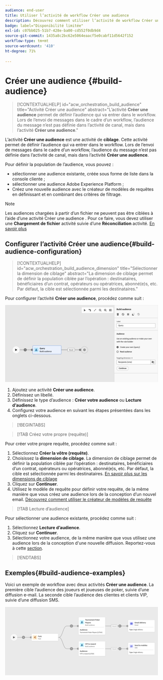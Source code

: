 ```yaml
---
audience: end-user
title: Utiliser l’activité de workflow Créer une audience
description: Découvrez comment utiliser l’activité de workflow Créer une audience.
badge: label="Disponibilité limitée"
exl-id: c07bb025-51b7-428e-ba00-cd552f0db9d4
source-git-commit: 1435a8c2bc62e5064eaacf5e0cabf11d5642f152
workflow-type: tm+mt
source-wordcount: '410'
ht-degree: 71%

---
```


# Créer une audience {#build-audience}

>[!CONTEXTUALHELP]
>id="acw_orchestration_build_audience"
>title="Activité Créer une audience"
>abstract="L’activité **Créer une audience** permet de définir l’audience qui va entrer dans le workflow. Lors de l’envoi de messages dans le cadre d’un workflow, l’audience du message n’est pas définie dans l’activité de canal, mais dans l’activité **Créer une audience**."

L’activité **Créer une audience** est une activité de **ciblage**. Cette activité permet de définir l’audience qui va entrer dans le workflow. Lors de l’envoi de messages dans le cadre d’un workflow, l’audience du message n’est pas définie dans l’activité de canal, mais dans l’activité **Créer une audience**.

Pour définir la population de l’audience, vous pouvez :

* sélectionner une audience existante, créée sous forme de liste dans la console cliente ;
* sélectionner une audience Adobe Experience Platform ;
* Créez une nouvelle audience avec le créateur de modèles de requêtes en définissant et en combinant des critères de filtrage.

>[!NOTE]
>
>Les audiences chargées à partir d’un fichier ne peuvent pas être ciblées à l’aide d’une activité Créer une audience . Pour ce faire, vous devez utiliser une **Chargement de fichier** activité suivie d’une **Réconciliation** activité. [En savoir plus](../../audience/about-recipients.md)

<!--
The **Build audience** activity can be placed at the beginning of the workflow or after any other activity. Any activity can be placed after the **Build audience**.
-->

## Configurer l’activité Créer une audience{#build-audience-configuration}

>[!CONTEXTUALHELP]
>id="acw_orchestration_build_audience_dimension"
>title="Sélectionner la dimension de ciblage"
>abstract="La dimension de ciblage permet de définir la population ciblée par l’opération : destinataires, bénéficiaires d’un contrat, opérateurs ou opératrices, abonné(e)s, etc. Par défaut, la cible est sélectionnée parmi les destinataires."

Pour configurer l’activité **Créer une audience**, procédez comme suit :

![](../assets/workflow-audience.png)

1. Ajoutez une activité **Créer une audience**.
1. Définissez un libellé.
1. Définissez le type d’audience : **Créer votre audience** ou **Lecture d’audience**.
1. Configurez votre audience en suivant les étapes présentées dans les onglets ci-dessous.

>[!BEGINTABS]

>[!TAB Créez votre propre (requête)]

Pour créer votre propre requête, procédez comme suit :

1. Sélectionnez **Créer la vôtre (requête)**.
1. Choisissez la **dimension de ciblage**. La dimension de ciblage permet de définir la population ciblée par l’opération : destinataires, bénéficiaires d’un contrat, opérateurs ou opératrices, abonné(e)s, etc. Par défaut, la cible est sélectionnée parmi les destinataires. [En savoir plus sur les dimensions de ciblage](../../audience/about-recipients.md#targeting-dimensions)
1. Cliquez sur **Continuer**.
1. Utilisez le modèle de requête pour définir votre requête, de la même manière que vous créez une audience lors de la conception d’un nouvel email. [Découvrez comment utiliser le créateur de modèles de requête](../../audience/../query/query-modeler-overview.md)

>[!TAB Lecture d’audience]

Pour sélectionner une audience existante, procédez comme suit :

1. Sélectionnez **Lecture d’audience**.
1. Cliquez sur **Continuer**.
1. Sélectionnez votre audience, de la même manière que vous utilisez une audience lors de la conception d&#39;une nouvelle diffusion. Reportez-vous à cette [section](../../audience/add-audience.md).

>[!ENDTABS]

## Exemples{#build-audience-examples}

Voici un exemple de workflow avec deux activités **Créer une audience**. La première cible l’audience des joueurs et joueuses de poker, suivie d’une diffusion e-mail. La seconde cible l’audience des clientes et clients VIP, suivie d’une diffusion SMS.

![](../assets/workflow-audience-example.png)
